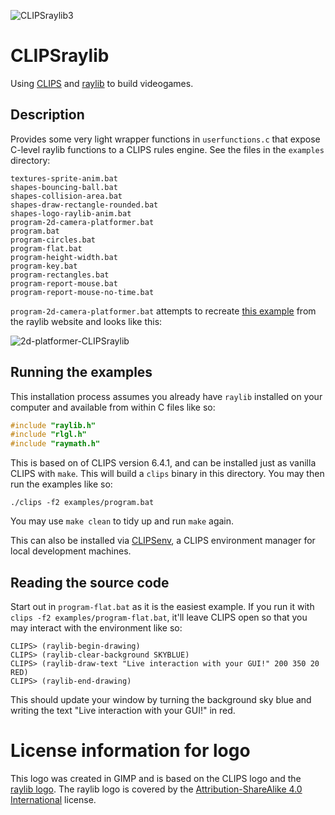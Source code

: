 ![CLIPSraylib3](https://github.com/user-attachments/assets/092ab906-0266-4462-82dc-9eb335ba2609)

# CLIPSraylib

Using
[CLIPS](https://www.clipsrules.net/)
and
[raylib](https://www.raylib.com/)
to build videogames.

## Description

Provides some very light wrapper functions in `userfunctions.c`
that expose C-level raylib functions to a CLIPS rules engine.
See the files in the `examples` directory:

```
textures-sprite-anim.bat
shapes-bouncing-ball.bat
shapes-collision-area.bat
shapes-draw-rectangle-rounded.bat
shapes-logo-raylib-anim.bat
program-2d-camera-platformer.bat
program.bat
program-circles.bat
program-flat.bat
program-height-width.bat
program-key.bat
program-rectangles.bat
program-report-mouse.bat
program-report-mouse-no-time.bat
```

`program-2d-camera-platformer.bat` attempts to recreate
[this example](https://www.raylib.com/examples/core/loader.html?name=core_automation_events)
from the raylib website and looks like this:

![2d-platformer-CLIPSraylib](https://github.com/user-attachments/assets/52a75193-6ff8-40bd-8c70-83ceddcb7b68)

## Running the examples

This installation process assumes you already have `raylib` installed on your computer
and available from within C files like so:

```c
#include "raylib.h"
#include "rlgl.h"
#include "raymath.h"
```

This is based on of CLIPS version 6.4.1, and can be installed just as vanilla CLIPS
with `make`. This will build a `clips` binary in this directory. You may then run
the examples like so:

```
./clips -f2 examples/program.bat
```

You may use `make clean` to tidy up and run `make` again.

This can also be installed via [CLIPSenv](https://github.com/mrryanjohnston/CLIPSenv),
a CLIPS environment manager for local development machines.

## Reading the source code

Start out in `program-flat.bat` as it is the easiest example.
If you run it with `clips -f2 examples/program-flat.bat`, it'll leave CLIPS open
so that you may interact with the environment like so:

```
CLIPS> (raylib-begin-drawing)
CLIPS> (raylib-clear-background SKYBLUE)
CLIPS> (raylib-draw-text "Live interaction with your GUI!" 200 350 20 RED)
CLIPS> (raylib-end-drawing)
```

This should update your window by turning the background sky blue
and writing the text "Live interaction with your GUI!" in red.

# License information for logo

This logo was created in GIMP and is based on the CLIPS logo
and the [raylib logo](https://commons.wikimedia.org/wiki/File:Raylib_logo.png).
The raylib logo is covered by the
[Attribution-ShareAlike 4.0 International](https://creativecommons.org/licenses/by-sa/4.0/deed.en)
license.
